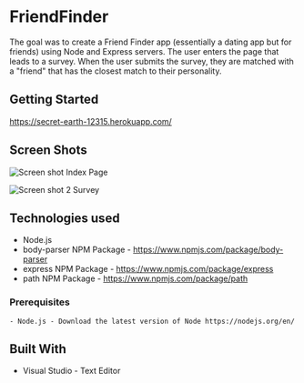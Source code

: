 # FriendFinder

The goal was to create a Friend Finder app (essentially a dating app but for friends) using Node and Express servers. The user enters the page that leads to a survey. When the user submits the survey, they are matched with a "friend" that has the closest match to their personality.

## Getting Started
https://secret-earth-12315.herokuapp.com/

## Screen Shots

![Screen shot](https://user-images.githubusercontent.com/35125977/44303344-75afac80-a2f3-11e8-8eee-5aaaa484a512.JPG)
Index Page

![Screen shot 2](https://user-images.githubusercontent.com/35125977/44303350-97a92f00-a2f3-11e8-8053-8b2ae5c93a4c.JPG)
Survey

## Technologies used
- Node.js
- body-parser NPM Package - https://www.npmjs.com/package/body-parser
- express NPM Package - https://www.npmjs.com/package/express
- path NPM Package - https://www.npmjs.com/package/path

### Prerequisites

```
- Node.js - Download the latest version of Node https://nodejs.org/en/
```

## Built With

* Visual Studio - Text Editor